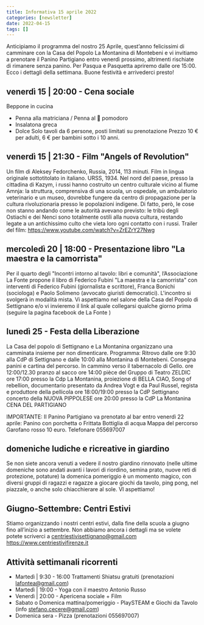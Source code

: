 ```yaml
---
title: Informativa 15 aprile 2022
categories: [newsletter]
date: 2022-04-15
tags: []
---
```


Anticipiamo il programma del nostro 25 Aprile, quest’anno felicissimi di camminare con la Casa del Popolo La Montanina di Montebeni e vi invitiamo a prenotare il Panino Partigiano entro venerdì prossimo, altrimenti rischiate di rimanere senza panino.
Per Pasqua e Pasquetta apriremo dalle ore 15:00.
Ecco i dettagli della settimana. Buone festività e arrivederci presto!

## venerdì 15 | 20:00 - Cena sociale
Beppone in cucina
- Penna alla matriciana / Penna al 🍅 pomodoro
- Insalatona greca
- Dolce
Solo tavoli da 6 persone, posti limitati su prenotazione
Prezzo 10 € per adulti, 6 € per bambini sotto i 10 anni. 

## venerdì 15 | 21:30 - Film "Angels of Revolution"
Un film di Aleksey Fedorchenko, Russia, 2014, 113 minuti.
Film in lingua originale sottotitolato in italiano.
URSS, 1934. Nel nord del paese, presso la cittadina di Kazym, i russi hanno costruito un centro culturale vicino al fiume Amnja: la struttura, comprensiva di una scuola, un ospedale, un ambulatorio veterinario e un museo, dovrebbe fungere da centro di propagazione per la cultura rivoluzionaria presso le popolazioni indigene. Di fatto, però, le cose non stanno andando come le autorità avevano previsto: le tribù degli Ostiachi e dei Nenci sono totalmente ostili alla nuova cultura, restando legate a un antichissimo culto che vieta loro ogni contatto con i russi.
Trailer del film: https://www.youtube.com/watch?v=ZrEZrY27Nwg

## mercoledì 20 | 18:00 - Presentazione libro "La maestra e la camorrista"
Per il quarto degli "Incontri intorno al tavolo: libri e comunità", l’Associazione La Fonte propone il libro di Federico Fubini "La maestra e la camorrista" con interventi di Federico Fubini (giornalista e scrittore), Franca Bonichi (sociologa) e Paolo Solimeno (avvocato giuristi democratici). L'incontro si svolgerà in modalità mista. Vi aspettiamo nel salone della Casa del Popolo di Settignano e/o vi invieremo il link al quale collegarsi qualche giorno prima (seguire la pagina facebook de La Fonte )

## lunedì 25 - Festa della Liberazione
La Casa del popolo di Settignano e La Montanina organizzano una camminata insieme per non dimenticare.
Programma:
Ritrovo dalle ore 9:30 alla CdP di Settignano e dalle 10:00 alla Montanina di Montebeni. Consegna panini e cartina del percorso.
In cammino verso il tabernacolo di Gello.
ore 12:00/12.30 pranzo al sacco
ore 14:00 pièce del Gruppo di Teatro ZELDIC
ore 17:00 presso la Cdp La Montanina, proiezione di BELLA CIAO, Song of rebellion, documentario presentato da Andrea Vogt e da Paul Russel, regista e produttore della pellicola
ore 18:00/19:00 presso la CdP Settignano concerto della NUOVA PIPPOLESE
ore 20:00 presso la CdP La Montanina CENA DEL PARTIGIANO

IMPORTANTE:
Il Panino Partigiano va prenotato al bar entro venerdì 22 aprile:
Panino con porchetta o Frittata
Bottiglia di acqua
Mappa del percorso
Garofano rosso
10 euro. Telefonare 055697007

## domeniche ludiche e ricreative in giardino
Se non siete ancora venuti a vedere il nostro giardino rinnovato (nelle ultime domeniche sono andati avanti i lavori di riordino, semina prato, nuove reti di protezione, potature) la domenica pomeriggio è un momento magico, con diversi gruppi di ragazzi e ragazze a giocare giochi da tavolo, ping pong, nel piazzale, o anche solo chiacchierare al sole. VI aspettiamo!

## Giugno-Settembre: Centri Estivi
Stiamo organizzando i nostri centri estivi, dalla fine della scuola a giugno fino all’inizio a settembre. Non abbiamo ancora i dettagli ma se volete potete scriverci a centriestivisettignano@gmail.com  https://www.centriestivifirenze.it

## Attività settimanali ricorrenti
- Martedì | 9:30 - 16:00 Trattamenti Shiatsu gratuiti (prenotazioni lafontea@gmail.com)
- Martedì | 19:00 - Yoga con il maestro Antonio Russo
- Venerdì | 20:00 - Apericena sociale + Film
- Sabato o Domenica mattina/pomeriggio - PlaySTEAM e Giochi da Tavolo (info stefano.cecere@gmail.com)
- Domenica sera - Pizza (prenotazioni 055697007)

